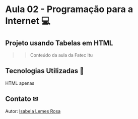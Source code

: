 # Aula 02 - Programação para a Internet 💻
## Projeto usando Tabelas em HTML
>>Conteúdo da aula da Fatec Itu

## Tecnologias Utilizadas 🤖
HTML apenas

## Contato ✉
Autor: [Isabela Lemes Rosa](isabelalrosa@outlook.com)